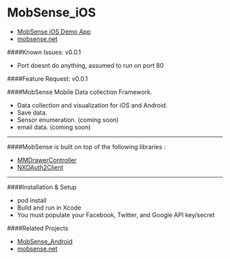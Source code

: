 # MobSense_iOS

* [MobSense iOS Demo App](https://itunes.apple.com/us/app/mobsense/id1123464493?ls=1&mt=8)
* [mobsense.net](https://mobsensse.net)

####Known Issues:  v0.0.1
* Port doesnt do anything, assumed to run on port 80

####Feature Request:  v0.0.1


####MobSense Mobile Data collection Framework.

* Data collection and visualization for iOS and Android.
* Save data.
* Sensor enumeration. (coming soon)
* email data. (coming soon)

***

####MobSense is built on top of the following libraries :

* [MMDrawerController](https://github.com/mutualmobile/MMDrawerController)
* [NXOAuth2Client](https://github.com/nxtbgthng/OAuth2Client)

***

####Installation & Setup

* pod install
* Build and run in Xcode
* You must populate your Facebook, Twitter, and Google API key/secret

####Related Projects

* [MobSense_Android](https://github.com/mkabatek/MobSense_Android)
* [mobsense.net](https://github.com/mkabatek/mobsense.net)
